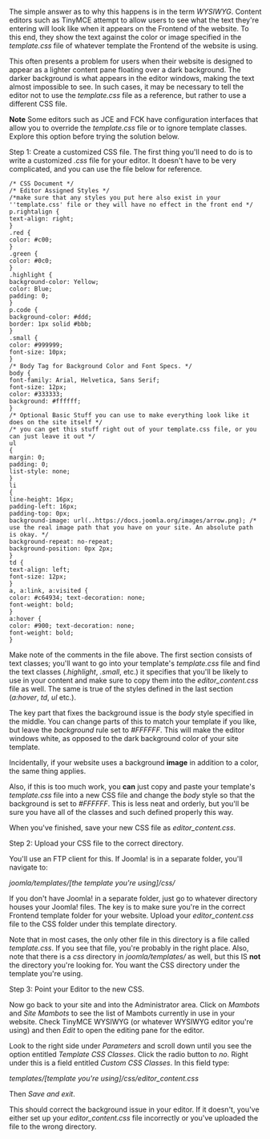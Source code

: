 <!-- Filename: Why_are_the_backgrounds_of_your_WYSIWYG_editor_fields_colored%3F / Display title: Why are the backgrounds of your WYSIWYG editor fields colored? -->

The simple answer as to why this happens is in the term *WYSIWYG*.
Content editors such as TinyMCE attempt to allow users to see what the
text they're entering will look like when it appears on the Frontend of
the website. To this end, they show the text against the color or image
specified in the *template.css* file of whatever template the Frontend
of the website is using.

This often presents a problem for users when their website is designed
to appear as a lighter content pane floating over a dark background. The
darker background is what appears in the editor windows, making the text
almost impossible to see. In such cases, it may be necessary to tell the
editor not to use the *template.css* file as a reference, but rather to
use a different CSS file.

**Note** Some editors such as JCE and FCK have configuration interfaces
that allow you to override the *template.css* file or to ignore template
classes. Explore this option before trying the solution below.

Step 1: Create a customized CSS file. The first thing you'll need to do
is to write a customized *.css* file for your editor. It doesn't have to
be very complicated, and you can use the file below for reference.

    /* CSS Document */
    /* Editor Assigned Styles */
    /*make sure that any styles you put here also exist in your ''template.css' file or they will have no effect in the front end */
    p.rightalign {
    text-align: right;
    }
    .red {
    color: #c00;
    }
    .green {
    color: #0c0;
    }
    .highlight {
    background-color: Yellow;
    color: Blue;
    padding: 0;
    }
    p.code {
    background-color: #ddd;
    border: 1px solid #bbb;
    }
    .small {
    color: #999999;
    font-size: 10px;
    }
    /* Body Tag for Background Color and Font Specs. */
    body {
    font-family: Arial, Helvetica, Sans Serif;
    font-size: 12px;
    color: #333333;
    background: #ffffff;
    }
    /* Optional Basic Stuff you can use to make everything look like it does on the site itself */
    /* you can get this stuff right out of your template.css file, or you can just leave it out */
    ul
    {
    margin: 0;
    padding: 0;
    list-style: none;
    }
    li
    {
    line-height: 16px;
    padding-left: 16px;
    padding-top: 0px;
    background-image: url(..https://docs.joomla.org/images/arrow.png); /* use the real image path that you have on your site. An absolute path is okay. */
    background-repeat: no-repeat;
    background-position: 0px 2px;
    }
    td {
    text-align: left;
    font-size: 12px;
    }
    a, a:link, a:visited {
    color: #c64934; text-decoration: none;
    font-weight: bold;
    }
    a:hover {
    color: #900; text-decoration: none;
    font-weight: bold;
    }

Make note of the comments in the file above. The first section consists
of text classes; you'll want to go into your template's *template.css*
file and find the text classes (*.highlight*, *.small*, etc.) it
specifies that you'll be likely to use in your content and make sure to
copy them into the *editor_content.css* file as well. The same is true
of the styles defined in the last section (*a:hover*, *td*, *ul* etc.).

The key part that fixes the background issue is the *body* style
specified in the middle. You can change parts of this to match your
template if you like, but leave the *background* rule set to *\#FFFFFF*.
This will make the editor windows white, as opposed to the dark
background color of your site template.

Incidentally, if your website uses a background **image** in addition to
a color, the same thing applies.

Also, if this is too much work, you **can** just copy and paste your
template's *template.css* file into a new CSS file and change the *body*
style so that the background is set to *\#FFFFFF*. This is less neat and
orderly, but you'll be sure you have all of the classes and such defined
properly this way.

When you've finished, save your new CSS file as *editor_content.css*.

Step 2: Upload your CSS file to the correct directory.

You'll use an FTP client for this. If Joomla! is in a separate folder,
you'll navigate to:

*joomla/templates/\[the template you're using\]/css/*

If you don't have Joomla! in a separate folder, just go to whatever
directory houses your Joomla! files. The key is to make sure you're in
the correct Frontend template folder for your website. Upload your
*editor_content.css* file to the CSS folder under this template
directory.

Note that in most cases, the only other file in this directory is a file
called *template.css*. If you see that file, you're probably in the
right place. Also, note that there is a *css* directory in
*joomla/templates/* as well, but this IS **not** the directory you're
looking for. You want the CSS directory under the template you're using.

Step 3: Point your Editor to the new CSS.

Now go back to your site and into the Administrator area. Click on
*Mambots* and *Site Mambots* to see the list of Mambots currently in use
in your website. Check TinyMCE WYSIWYG (or whatever WYSIWYG editor
you're using) and then *Edit* to open the editing pane for the editor.

Look to the right side under *Parameters* and scroll down until you see
the option entitled *Template CSS Classes*. Click the radio button to
*no*. Right under this is a field entitled *Custom CSS Classes*. In this
field type:

*templates/\[template you're using\]/css/editor_content.css*

Then *Save and exit*.

This should correct the background issue in your editor. If it doesn't,
you've either set up your *editor_content.css* file incorrectly or
you've uploaded the file to the wrong directory.
